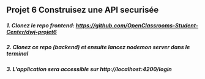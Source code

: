 ## Projet 6 Construisez une API securisée

##### 1. Clonez le repo frontend: https://github.com/OpenClassrooms-Student-Center/dwj-projet6
##### 2. Clonez ce repo (backend) et ensuite lancez nodemon server dans le terminal
##### 3. L'application sera accessible sur http://localhost:4200/login

